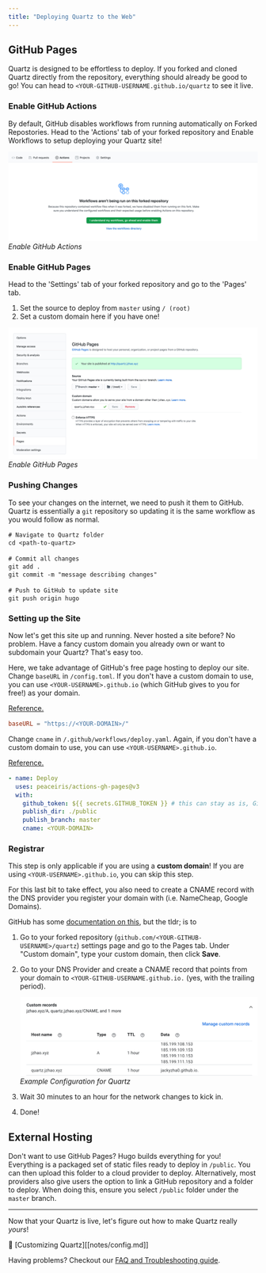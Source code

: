 ```yaml
---
title: "Deploying Quartz to the Web"
---
```


## GitHub Pages
Quartz is designed to be effortless to deploy. If you forked and cloned Quartz directly from the repository, everything should already be good to go! You can head to `<YOUR-GITHUB-USERNAME.github.io/quartz` to see it live.

### Enable GitHub Actions
By default, GitHub disables workflows from running automatically on Forked Repostories. Head to the 'Actions' tab of your forked repository and Enable Workflows to setup deploying your Quartz site!

![Enable GitHub Actions](/notes/images/github-actions.png)*Enable GitHub Actions*

### Enable GitHub Pages

Head to the 'Settings' tab of your forked repository and go to the 'Pages' tab.

1. Set the source to deploy from `master` using `/ (root)`
2. Set a custom domain here if you have one!

![Enable GitHub Pages](/notes/images/github-pages.png)*Enable GitHub Pages*

### Pushing Changes
To see your changes on the internet, we need to push it them to GitHub. Quartz is essentially a `git` repository so updating it is the same workflow as you would follow as normal.

```shell
# Navigate to Quartz folder
cd <path-to-quartz>

# Commit all changes
git add .
git commit -m "message describing changes"

# Push to GitHub to update site
git push origin hugo
```

### Setting up the Site
Now let's get this site up and running. Never hosted a site before? No problem. Have a fancy custom domain you already own or want to subdomain your Quartz? That's easy too.

Here, we take advantage of GitHub's free page hosting to deploy our site. Change `baseURL` in `/config.toml`. If you don't have a custom domain to use, you can use `<YOUR-USERNAME>.github.io` (which GitHub gives to you for free!) as your domain.

[Reference.](https://github.com/jackyzha0/quartz/blob/hugo/config.toml)

```toml
baseURL = "https://<YOUR-DOMAIN>/"
```

Change `cname` in `/.github/workflows/deploy.yaml`. Again, if you don't have a custom domain to use, you can use `<YOUR-USERNAME>.github.io`.

[Reference.](https://github.com/jackyzha0/quartz/blob/hugo/.github/workflows/deploy.yaml)

```yaml
- name: Deploy  
  uses: peaceiris/actions-gh-pages@v3  
  with:  
	github_token: ${{ secrets.GITHUB_TOKEN }} # this can stay as is, GitHub fills this in for us!
	publish_dir: ./public  
	publish_branch: master
	cname: <YOUR-DOMAIN>
```

### Registrar
This step is only applicable if you are using a **custom domain**! If you are using `<YOUR-USERNAME>.github.io`, you can skip this step.

For this last bit to take effect, you also need to create a CNAME record with the DNS provider you register your domain with (i.e. NameCheap, Google Domains).

GitHub has some [documentation on this](https://docs.github.com/en/pages/configuring-a-custom-domain-for-your-github-pages-site/managing-a-custom-domain-for-your-github-pages-site), but the tldr; is to

1. Go to your forked repository (`github.com/<YOUR-GITHUB-USERNAME>/quartz`) settings page and go to the Pages tab. Under "Custom domain", type your custom domain, then click **Save**.
2. Go to your DNS Provider and create a CNAME record that points from your domain to `<YOUR-GITHUB-USERNAME.github.io.` (yes, with the trailing period).

	![Example Configuration for Quartz](/notes/images/google-domains.png)*Example Configuration for Quartz*
3. Wait 30 minutes to an hour for the network changes to kick in.
4. Done!

## External Hosting
Don't want to use GitHub Pages? Hugo builds everything for you! Everything is a packaged set of static files ready to deploy in `/public`. You can then upload this folder to a cloud provider to deploy. Alternatively, most providers also give users the option to link a GitHub repository and a folder to deploy. When doing this, ensure you select `/public` folder under the `master` branch.

---

Now that your Quartz is live, let's figure out how to make Quartz really *yours*!

🎨 [Customizing Quartz][[notes/config.md]]

Having problems? Checkout our [FAQ and Troubleshooting guide](notes/troubleshooting.md).
